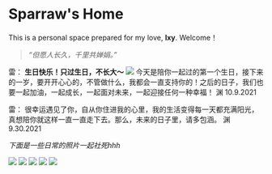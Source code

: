 # Sparraw's Home
This is a personal space prepared for my love, **lxy**. Welcome！       

> *“但愿人长久，千里共婵娟。”*

雷：
**生日快乐！只过生日，不长大～**
![](feizhanxia.github.io/images/CFD3BB73-C211-4031-944B-A7990E15DDC7.jpeg)
今天是陪你一起过的第一个生日，接下来的一岁，要开开心心的，不管做什么，我都会一直支持你的！之后的日子，我们也要一起加油，一起成长，一起面对未来，一起迎接任何一种幸福！
渊
10.9.2021

雷：
很幸运遇见了你，自从你住进我的心里，我的生活变得每一天都充满阳光，真想陪你就这样一直一直走下去。那么，未来的日子里，请多包涵。
渊
9.30.2021

*下面是一些日常的照片一起社死hhh*

![](feizhanxia.github.io/images/2EBEF976-E20B-41AB-A920-BA22A7032FA7.jpeg)
![](feizhanxia.github.io/images/8BFEAFAD-7F75-4A80-AB7C-1B13384EA498.jpeg)
![](feizhanxia.github.io/images/9B926311-081D-4559-9418-1313E5316D75.jpeg)
![](feizhanxia.github.io/images/C56BD8C8-0EF6-4617-8693-9AB91E47F790.jpeg)
![](feizhanxia.github.io/images/EA4FE5F1-0425-44F2-B7EA-15B37DB5DB89.jpeg)
